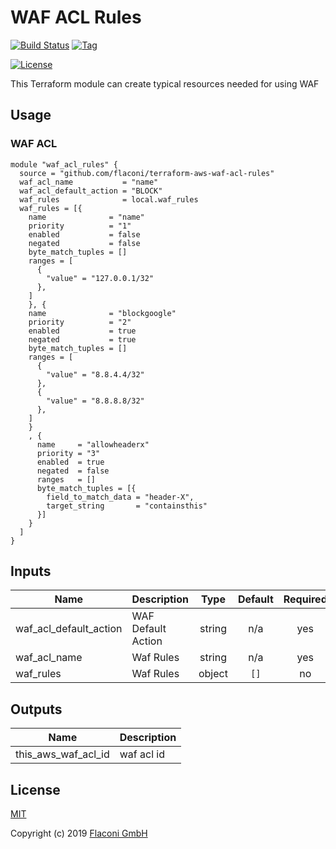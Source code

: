 # WAF ACL Rules

[![Build Status](https://travis-ci.com/Flaconi/terraform-aws-waf-acl-rules.svg?branch=master)](https://travis-ci.com/Flaconi/terraform-aws-waf-acl-rules)
[![Tag](https://img.shields.io/github/tag/Flaconi/terraform-aws-waf-acl-rules.svg)](https://github.com/Flaconi/terraform-aws-waf-acl-rules/releases)
<!-- [![Terraform](https://img.shields.io/badge/Terraform--registry-aws--iam--roles-brightgreen.svg)](https://registry.terraform.io/modules/Flaconi/waf-acl-rules/aws/) -->
[![License](https://img.shields.io/badge/license-MIT-blue.svg)](https://opensource.org/licenses/MIT)

This Terraform module can create typical resources needed for using WAF

## Usage

### WAF ACL

```hcl
module "waf_acl_rules" {
  source = "github.com/flaconi/terraform-aws-waf-acl-rules"
  waf_acl_name           = "name"
  waf_acl_default_action = "BLOCK"
  waf_rules              = local.waf_rules
  waf_rules = [{
    name              = "name"
    priority          = "1"
    enabled           = false
    negated           = false
    byte_match_tuples = []
    ranges = [
      {
        "value" = "127.0.0.1/32"
      },
    ]
    }, {
    name              = "blockgoogle"
    priority          = "2"
    enabled           = true
    negated           = true
    byte_match_tuples = []
    ranges = [
      {
        "value" = "8.8.4.4/32"
      },
      {
        "value" = "8.8.8.8/32"
      },
    ]
    }
    , {
      name     = "allowheaderx"
      priority = "3"
      enabled  = true
      negated  = false
      ranges   = []
      byte_match_tuples = [{
        field_to_match_data = "header-X",
        target_string       = "containsthis"
      }]
    }
  ]
}
```

<!-- BEGINNING OF PRE-COMMIT-TERRAFORM DOCS HOOK -->
## Inputs

| Name | Description | Type | Default | Required |
|------|-------------|:----:|:-----:|:-----:|
| waf\_acl\_default\_action | WAF Default Action | string | n/a | yes |
| waf\_acl\_name | Waf Rules | string | n/a | yes |
| waf\_rules | Waf Rules | object | `[]` | no |

## Outputs

| Name | Description |
|------|-------------|
| this\_aws\_waf\_acl\_id | waf acl id |

<!-- END OF PRE-COMMIT-TERRAFORM DOCS HOOK -->


## License

[MIT](LICENSE)

Copyright (c) 2019 [Flaconi GmbH](https://github.com/Flaconi)
